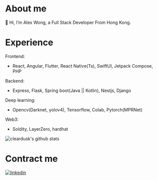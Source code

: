# About me
👋 Hi, I’m Alex Wong, a Full Stack Developer From Hong Kong.

# Experience
Frontend:
- React, Angular, Flutter, React Native(Ts), SwiftUI, Jetpack Compose, PHP

Backend:
- Express, Flask, Spring boot(Java || Kotlin), Nestjs, Django

Deep learning:
- Opencv(Darknet, yolov4), Tensorflow, Colab, Pytorch(MPRNet)

Web3:
- Soldity, LayerZero, hardhat

![cleardusk's github stats](https://github-readme-stats.vercel.app/api?username=Alex-Wong-HK&show_icons=true&count_private=true&hide=prs&theme=default_repocard)

# Contract me
[![linkedin](https://img.shields.io/badge/LinkedIn-0077B5?style=for-the-badge&logo=linkedin&logoColor=white)](https://www.linkedin.com/in/alex-wong-10b7b41a5/)
